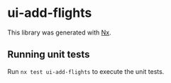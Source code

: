 # ui-add-flights

This library was generated with [Nx](https://nx.dev).

## Running unit tests

Run `nx test ui-add-flights` to execute the unit tests.
